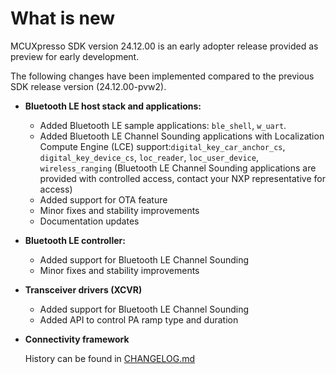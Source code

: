 # What is new 

MCUXpresso SDK version 24.12.00 is an early adopter release provided as preview for early development.

The following changes have been implemented compared to the previous SDK release version \(24.12.00-pvw2\).

-   **Bluetooth LE host stack and applications:**
    -   Added Bluetooth LE sample applications: `ble_shell`, `w_uart`.
    -   Added Bluetooth LE Channel Sounding applications with Localization Compute Engine \(LCE\) support:`digital_key_car_anchor_cs`, `digital_key_device_cs`, `loc_reader`, `loc_user_device`, `wireless_ranging`  \(Bluetooth LE Channel Sounding applications are provided with controlled access, contact your NXP representative for access\)
	-   Added support for OTA feature
    -   Minor fixes and stability improvements
    -   Documentation updates
 
-   **Bluetooth LE controller:**
    -   Added support for Bluetooth LE Channel Sounding
    -   Minor fixes and stability improvements

-   **Transceiver drivers (XCVR)**
    -   Added support for Bluetooth LE Channel Sounding
    -   Added API to control PA ramp type and duration

-   **Connectivity framework**

    History can be found in [CHANGELOG.md](../../../../../middleware/wireless/framework/CHANGELOG.md)
